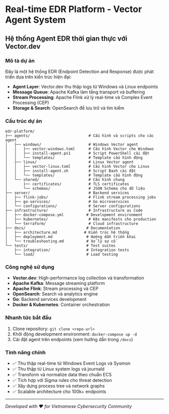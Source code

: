 # Real-time EDR Platform - Vector Agent System
## Hệ thống Agent EDR thời gian thực với Vector.dev

### Mô tả dự án
Đây là một hệ thống EDR (Endpoint Detection and Response) được phát triển dựa trên kiến trúc hiện đại:
- **Agent Layer**: Vector.dev thu thập logs từ Windows và Linux endpoints
- **Message Queue**: Apache Kafka làm tầng transport và buffering
- **Stream Processing**: Apache Flink xử lý real-time và Complex Event Processing (CEP)
- **Storage & Search**: OpenSearch để lưu trữ và tìm kiếm

### Cấu trúc dự án
```
edr-platform/
├── agents/                          # Cấu hình và scripts cho các agent
│   ├── windows/                     # Windows Vector agent
│   │   ├── vector-windows.toml      # Cấu hình Vector cho Windows
│   │   ├── install-agent.ps1        # Script PowerShell cài đặt
│   │   └── templates/               # Template cấu hình động
│   ├── linux/                       # Linux Vector agent
│   │   ├── vector-linux.toml        # Cấu hình Vector cho Linux
│   │   ├── install-agent.sh         # Script Bash cài đặt
│   │   └── templates/               # Template cấu hình động
│   └── shared/                      # Cấu hình chung
│       ├── certificates/            # TLS certificates
│       └── schemas/                 # JSON Schema cho dữ liệu
├── server/                          # Backend services
│   ├── flink-jobs/                  # Flink stream processing jobs
│   ├── go-services/                 # Go microservices
│   └── configurations/              # Server configurations
├── infrastructure/                  # Infrastructure as Code
│   ├── docker-compose.yml          # Development environment
│   ├── kubernetes/                  # K8s manifests cho production
│   └── terraform/                   # Cloud infrastructure
├── docs/                           # Documentation
│   ├── architecture.md            # Kiến trúc hệ thống
│   ├── deployment.md               # Hướng dẫn triển khai
│   └── troubleshooting.md          # Xử lý sự cố
└── tests/                          # Test suites
    ├── integration/                # Integration tests
    └── load/                       # Load testing
```

### Công nghệ sử dụng
- **Vector.dev**: High-performance log collection và transformation
- **Apache Kafka**: Message streaming platform
- **Apache Flink**: Stream processing và CEP
- **OpenSearch**: Search và analytics engine
- **Go**: Backend services development
- **Docker & Kubernetes**: Container orchestration

### Nhanh tức bắt đầu
1. Clone repository: `git clone <repo-url>`
2. Khởi động development environment: `docker-compose up -d`
3. Cài đặt agent trên endpoints (xem hướng dẫn trong `/docs`)

### Tính năng chính
- ✅ Thu thập real-time từ Windows Event Logs và Sysmon
- ✅ Thu thập từ Linux system logs và journald  
- ✅ Transform và normalize data theo chuẩn ECS
- ✅ Tích hợp với Sigma rules cho threat detection
- ✅ Xây dựng process tree và network graphs
- ✅ Scalable architecture cho 100k+ endpoints

---
*Developed with ❤️ for Vietnamese Cybersecurity Community*
